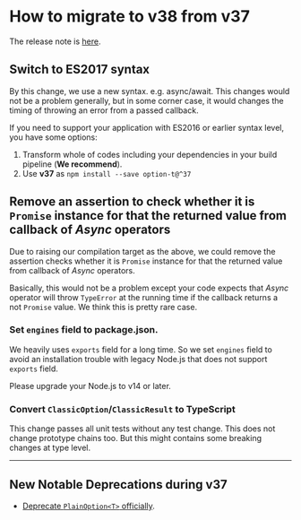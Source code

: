 # How to migrate to v38 from v37

The release note is [here](https://github.com/option-t/option-t/releases/tag/v38.0.0).


## Switch to ES2017 syntax

By this change, we use a new syntax. e.g. async/await.
This changes would not be a problem generally, but in some corner case,
it would changes the timing of throwing an error from a passed callback.

If you need to support your application with ES2016 or earlier syntax level, you have some options:

1. Transform whole of codes including your dependencies in your build pipeline (**We recommend**).
2. Use **v37** as `npm install --save option-t@^37`


## Remove an assertion to check whether it is `Promise` instance for that the returned value from callback of _Async_ operators

Due to raising our compilation target as the above,
we could remove the assertion checks whether it is `Promise` instance for that
the returned value from callback of _Async_ operators.

Basically, this would not be a problem except your code expects that _Async_ operator
will throw `TypeError` at the running time if the callback returns a not `Promise` value. We think this is pretty rare case.


### Set `engines` field to package.json.

We heavily uses `exports` field for a long time. So we set `engines` field
to avoid an installation trouble with legacy Node.js that does not support `exports` field.

Please upgrade your Node.js to v14 or later.


### Convert `ClassicOption`/`ClassicResult` to TypeScript

This change passes all unit tests without any test change. This does not change prototype chains too.
But this might contains some breaking changes at type level.


-----

## New Notable Deprecations during v37

- [Deprecate `PlainOption<T>` officially](https://github.com/option-t/option-t/releases/tag/v37.1.0).
